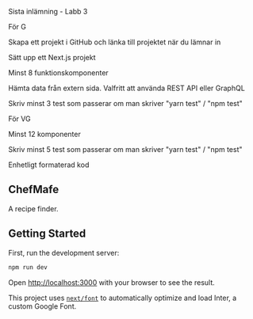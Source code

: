 Sista inlämning - Labb 3

För G

Skapa ett projekt i GitHub och länka till projektet när du lämnar in

Sätt upp ett Next.js projekt

Minst 8 funktionskomponenter

Hämta data från extern sida. Valfritt att använda REST API eller GraphQL

Skriv minst 3 test som passerar om man skriver "yarn test" / "npm test"


För VG

Minst 12 komponenter

Skriv minst 5 test som passerar om man skriver "yarn test" / "npm test"

Enhetligt formaterad kod

## ChefMafe

A recipe finder. 


## Getting Started

First, run the development server:

```bash
npm run dev
```

Open [http://localhost:3000](http://localhost:3000) with your browser to see the result.

This project uses [`next/font`](https://nextjs.org/docs/basic-features/font-optimization) to automatically optimize and load Inter, a custom Google Font.
